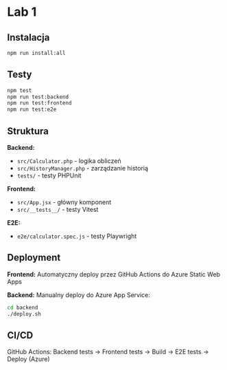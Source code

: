 # Lab 1 

## Instalacja

```bash
npm run install:all
```

## Testy

```bash
npm test
npm run test:backend
npm run test:frontend
npm run test:e2e
```

## Struktura

**Backend:**
- `src/Calculator.php` - logika obliczeń
- `src/HistoryManager.php` - zarządzanie historią
- `tests/` - testy PHPUnit

**Frontend:**
- `src/App.jsx` - główny komponent
- `src/__tests__/` - testy Vitest

**E2E:**
- `e2e/calculator.spec.js` - testy Playwright

## Deployment

**Frontend:** Automatyczny deploy przez GitHub Actions do Azure Static Web Apps

**Backend:** Manualny deploy do Azure App Service:
```bash
cd backend
./deploy.sh
```

## CI/CD

GitHub Actions: Backend tests → Frontend tests → Build → E2E tests → Deploy (Azure)

